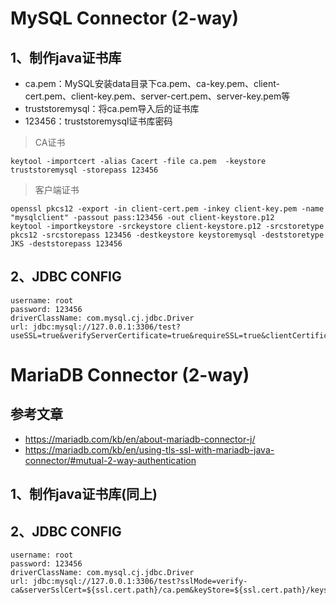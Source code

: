 # MySQL Connector (2-way)

## 1、制作java证书库
- ca.pem：MySQL安装data目录下ca.pem、ca-key.pem、client-cert.pem、client-key.pem、server-cert.pem、server-key.pem等
- truststoremysql：将ca.pem导入后的证书库
- 123456：truststoremysql证书库密码

> CA证书
```shell
keytool -importcert -alias Cacert -file ca.pem  -keystore truststoremysql -storepass 123456
```
> 客户端证书
```shell
openssl pkcs12 -export -in client-cert.pem -inkey client-key.pem -name "mysqlclient" -passout pass:123456 -out client-keystore.p12
keytool -importkeystore -srckeystore client-keystore.p12 -srcstoretype pkcs12 -srcstorepass 123456 -destkeystore keystoremysql -deststoretype JKS -deststorepass 123456
```
## 2、JDBC CONFIG
```text
username: root
password: 123456
driverClassName: com.mysql.cj.jdbc.Driver
url: jdbc:mysql://127.0.0.1:3306/test?useSSL=true&verifyServerCertificate=true&requireSSL=true&clientCertificateKeyStoreUrl=file:${ssl.cert.path}/keystoremysql&clientCertificateKeyStorePassword=123456&trustCertificateKeyStoreUrl=file:${ssl.cert.path}/truststoremysql&trustCertificateKeyStorePassword=123456&useUnicode=true&characterEncoding=utf8&autoReconnect=true&serverTimezone=Asia/Shanghai
```

# MariaDB Connector (2-way)

## 参考文章
- https://mariadb.com/kb/en/about-mariadb-connector-j/
- https://mariadb.com/kb/en/using-tls-ssl-with-mariadb-java-connector/#mutual-2-way-authentication

## 1、制作java证书库(同上)

## 2、JDBC CONFIG

```text
username: root
password: 123456
driverClassName: com.mysql.cj.jdbc.Driver
url: jdbc:mysql://127.0.0.1:3306/test?sslMode=verify-ca&serverSslCert=${ssl.cert.path}/ca.pem&keyStore=${ssl.cert.path}/keystoremysql&keyStorePassword=123456
```